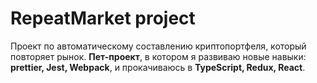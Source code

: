 # RepeatMarket project

Проект по автоматическому составлению криптопортфеля, который повторяет рынок.
**Пет-проект**, в котором я развиваю новые навыки: **prettier, Jest, Webpack**, и прокачиваюсь в **TypeScript, Redux, React**.
